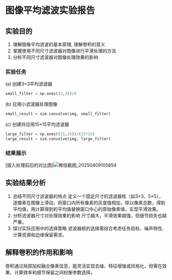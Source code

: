 # 图像平均滤波实验报告

## 实验目的
1. 理解图像平均滤波的基本原理, 理解卷积的意义
2. 掌握使用不同尺寸滤波器对图像进行平滑处理的方法
3. 分析不同尺寸滤波器对图像处理效果的影响

### 实验任务 

(a) 创建3×3平均滤波器
```python
small_filter = np.ones((3,3))/9
 ```
 (b) 应用小滤波器处理图像
```python
small_result = sim.convolve(img, small_filter)
 ```
 (c) 创建并应用15×15平均滤波器
```python
large_filter = np.ones((15,15))/(15*15)
large_result = sim.convolve(img, large_filter)
 ```

### 结果展示
[插入处理前后的对比图]![微信截图_20250409105854](https://github.com/user-attachments/assets/141ad8df-eb06-4bf8-b74d-599fd395833f)


## 实验结果分析
1. 总结不同尺寸滤波器的特点
   定义一个固定尺寸的滤波器核（如3×3、5×5），逐像素在图像上滑动，将窗口内所有像素的灰度值相加，除以像素总数，得到平均值，用计算得到的平均值替换窗口中心的原始像素值，实现平滑效果。
2. 分析滤波器尺寸对处理效果的影响
   尺寸越大，平滑效果越强，但细节损失也越严重。
3. 探讨实际应用中的选择策略
  滤波器核的选择需综合考虑‌任务目标‌、‌噪声特性‌、‌计算资源‌和‌边缘保留需求‌。

## 解释卷积的作用和影响
卷积通过‌局部加权融合像素信息‌，能灵活实现去噪、特征增强或风格化，但需在‌效果‌、‌计算效率‌和‌细节保留‌之间权衡参数选择。
